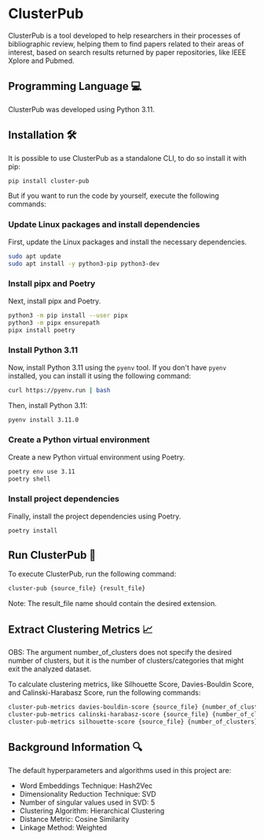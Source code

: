 # ClusterPub

ClusterPub is a tool developed to help researchers in their processes of bibliographic review, 
helping them to find papers related to their areas of interest,
based on search results returned by paper repositories, like IEEE Xplore and Pubmed.

## Programming Language 💻

ClusterPub was developed using Python 3.11.

## Installation 🛠

It is possible to use ClusterPub as a standalone CLI, to do so install it with pip:

```bash Python installation command
pip install cluster-pub
```

But if you want to run the code by yourself, execute the following commands:

### Update Linux packages and install dependencies

First, update the Linux packages and install the necessary dependencies.

```bash
sudo apt update
sudo apt install -y python3-pip python3-dev
```

### Install pipx and Poetry

Next, install pipx and Poetry.

```bash
python3 -m pip install --user pipx
python3 -m pipx ensurepath
pipx install poetry
```

### Install Python 3.11

Now, install Python 3.11 using the `pyenv` tool. If you don't have `pyenv` installed, you can install it using the following command:

```bash
curl https://pyenv.run | bash
```

Then, install Python 3.11:

```bash
pyenv install 3.11.0
```

### Create a Python virtual environment

Create a new Python virtual environment using Poetry.

```bash
poetry env use 3.11
poetry shell
```

### Install project dependencies

Finally, install the project dependencies using Poetry.

```bash
poetry install
```

## Run ClusterPub 🚀

To execute ClusterPub, run the following command:

```bash
cluster-pub {source_file} {result_file}
```

Note: The result_file name should contain the desired extension.

## Extract Clustering Metrics  📈

OBS: The argument number_of_clusters does not specify the desired number of clusters, but it is the number of clusters/categories that might exit the analyzed dataset.

To calculate clustering metrics, like Silhouette Score, Davies-Bouldin Score, and Calinski-Harabasz Score, run the following commands:

```bash
cluster-pub-metrics davies-bouldin-score {source_file} {number_of_clusters}
cluster-pub-metrics calinski-harabasz-score {source_file} {number_of_clusters}
cluster-pub-metrics silhouette-score {source_file} {number_of_clusters} --distance-metric={distance_metric}
```

## Background Information 🔍

The default hyperparameters and algorithms used in this project are:

- Word Embeddings Technique: Hash2Vec
- Dimensionality Reduction Technique: SVD
- Number of singular values used in SVD: 5
- Clustering Algorithm: Hierarchical Clustering
- Distance Metric: Cosine Similarity
- Linkage Method: Weighted


